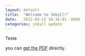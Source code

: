 ```yaml
---
layout: default
title:  "Welcome to Jekyll!"
date:   2012-09-12 16:16:01 -0600
categories: jekyll update
---
```


Teste

you can [get the PDF](/assets/my_doc.pdf) directly.
